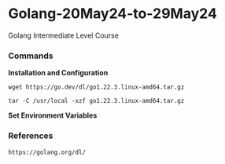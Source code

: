 # Golang-20May24-to-29May24
Golang Intermediate Level Course

### Commands
**Installation and Configuration**

`wget https://go.dev/dl/go1.22.3.linux-amd64.tar.gz `

`tar -C /usr/local -xzf go1.22.3.linux-amd64.tar.gz `

**Set Environment Variables**

### References
` https://golang.org/dl/ `

